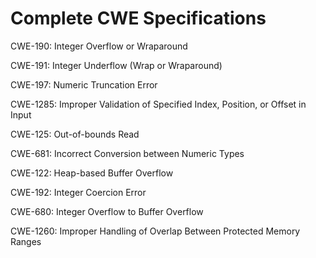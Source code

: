 

# Complete CWE Specifications

CWE-190: Integer Overflow or Wraparound

CWE-191: Integer Underflow (Wrap or Wraparound)

CWE-197: Numeric Truncation Error

CWE-1285: Improper Validation of Specified Index, Position, or Offset in Input

CWE-125: Out-of-bounds Read

CWE-681: Incorrect Conversion between Numeric Types

CWE-122: Heap-based Buffer Overflow

CWE-192: Integer Coercion Error

CWE-680: Integer Overflow to Buffer Overflow

CWE-1260: Improper Handling of Overlap Between Protected Memory Ranges